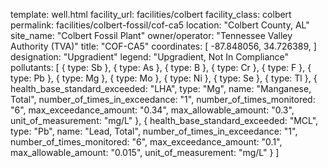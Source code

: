template: well.html
facility_url: facilities/colbert
facility_class: colbert
permalink: facilities/colbert-fossil/cof-ca5
location: "Colbert County, AL"
site_name: "Colbert Fossil Plant"
owner/operator: "Tennessee Valley Authority (TVA)"
title: "COF-CA5"
coordinates: [
    -87.848056,
    34.726389,
]
designation: "Upgradient"
legend: "Upgradient, Not In Compliance"
pollutants: [
  {
    type: Sb
  },
  {
    type: As
  },
  {
    type: B
  },
  {
    type: Cr
  },
  {
    type: F
  },
  {
    type: Pb
  },
  {
    type: Mg
  },
  {
    type: Mo
  },
  {
    type: Ni
  },
  {
    type: Se
  },
  {
    type: Tl
  },
  {
    health_base_standard_exceeded: "LHA",
    type: "Mg",
    name: "Manganese, Total",
    number_of_times_in_exceedance: "1",
    number_of_times_monitored: "6",
    max_exceedance_amount: "0.34",
    max_allowable_amount: "0.3",
    unit_of_measurement: "mg/L"
  },
  {
    health_base_standard_exceeded: "MCL",
    type: "Pb",
    name: "Lead, Total",
    number_of_times_in_exceedance: "1",
    number_of_times_monitored: "6",
    max_exceedance_amount: "0.1",
    max_allowable_amount: "0.015",
    unit_of_measurement: "mg/L"
  }
]
    